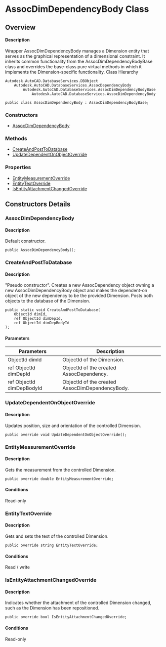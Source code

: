 # AssocDimDependencyBody Class

## Overview

#### Description
Wrapper AssocDimDependencyBody manages a Dimension entity that serves as the graphical representation of a dimensional constraint. It inherits common functionality from the AssocDimDependencyBodyBase class and overrides the base-class pure virtual methods in which it implements the Dimension-specific functionality.
Class Hierarchy
```text
Autodesk.AutoCAD.DatabaseServices.DBObject
    Autodesk.AutoCAD.DatabaseServices.AssocDependencyBody
        Autodesk.AutoCAD.DatabaseServices.AssocDimDependencyBodyBase
            Autodesk.AutoCAD.DatabaseServices.AssocDimDependencyBody
```

```text
public class AssocDimDependencyBody : AssocDimDependencyBodyBase;
```

### Constructors

- [AssocDimDependencyBody](#assocdimdependencybody)

### Methods

- [CreateAndPostToDatabase](#createandposttodatabase)
- [UpdateDependentOnObjectOverride](#updatedependentonobjectoverride)

### Properties

- [EntityMeasurementOverride](#entitymeasurementoverride)
- [EntityTextOverride](#entitytextoverride)
- [IsEntityAttachmentChangedOverride](#isentityattachmentchangedoverride)


## Constructors Details

### AssocDimDependencyBody

#### Description
Default constructor.
```text
public AssocDimDependencyBody();
```

### CreateAndPostToDatabase

#### Description
"Pseudo constructor". Creates a new AssocDependency object owning a new AssocDimDependencyBody object and makes the dependent-on object of the new dependency to be the provided Dimension. Posts both objects to the database of the Dimension.
```text
public static void CreateAndPostToDatabase(
    ObjectId dimId, 
    ref ObjectId dimDepId, 
    ref ObjectId dimDepBodyId
);
```

#### Parameters

| Parameters | Description |
| --- | --- |
| ObjectId dimId | ObjectId of the Dimension. |
| ref ObjectId dimDepId | ObjectId of the created AssocDependency. |
| ref ObjectId dimDepBodyId | ObjectId of the created AssocDimDependencyBody. |

### UpdateDependentOnObjectOverride

#### Description
Updates position, size and orientation of the controlled Dimension.
```text
public override void UpdateDependentOnObjectOverride();
```

### EntityMeasurementOverride

#### Description
Gets the measurement from the controlled Dimension.
```text
public override double EntityMeasurementOverride;
```

#### Conditions
Read-only
### EntityTextOverride

#### Description
Gets and sets the text of the controlled Dimension. 
```text
public override string EntityTextOverride;
```

#### Conditions
Read / write
### IsEntityAttachmentChangedOverride

#### Description
Indicates whether the attachment of the controlled Dimension changed, such as the Dimension has been repositioned.
```text
public override bool IsEntityAttachmentChangedOverride;
```

#### Conditions
Read-only